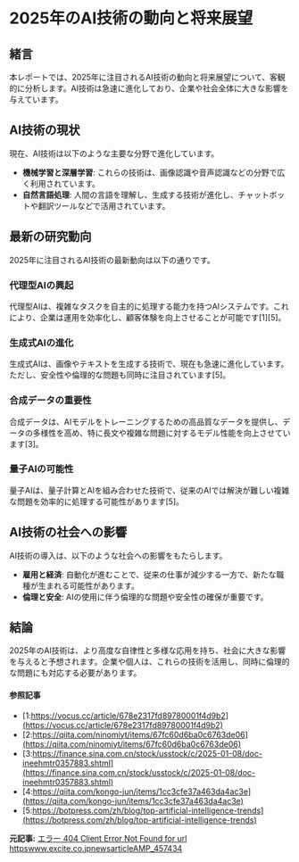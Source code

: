 # 2025年のAI技術の動向と将来展望

## 緒言

本レポートでは、2025年に注目されるAI技術の動向と将来展望について、客観的に分析します。AI技術は急速に進化しており、企業や社会全体に大きな影響を与えています。

## AI技術の現状

現在、AI技術は以下のような主要な分野で進化しています。

- **機械学習と深層学習**: これらの技術は、画像認識や音声認識などの分野で広く利用されています。
- **自然言語処理**: 人間の言語を理解し、生成する技術が進化し、チャットボットや翻訳ツールなどで活用されています。

## 最新の研究動向

2025年に注目されるAI技術の最新動向は以下の通りです。

### 代理型AIの興起

代理型AIは、複雑なタスクを自主的に処理する能力を持つAIシステムです。これにより、企業は運用を効率化し、顧客体験を向上させることが可能です[1][5]。

### 生成式AIの進化

生成式AIは、画像やテキストを生成する技術で、現在も急速に進化しています。ただし、安全性や倫理的な問題も同時に注目されています[5]。

### 合成データの重要性

合成データは、AIモデルをトレーニングするための高品質なデータを提供し、データの多様性を高め、特に長文や複雑な問題に対するモデル性能を向上させています[3]。

### 量子AIの可能性

量子AIは、量子計算とAIを組み合わせた技術で、従来のAIでは解決が難しい複雑な問題を効率的に処理する可能性があります[5]。

## AI技術の社会への影響

AI技術の導入は、以下のような社会への影響をもたらします。

- **雇用と経済**: 自動化が進むことで、従来の仕事が減少する一方で、新たな職種が生まれる可能性があります。
- **倫理と安全**: AIの使用に伴う倫理的な問題や安全性の確保が重要です。

## 結論

2025年のAI技術は、より高度な自律性と多様な応用を持ち、社会に大きな影響を与えると予想されます。企業や個人は、これらの技術を活用し、同時に倫理的な問題にも対応する必要があります。

#### 参照記事
- [1:https://vocus.cc/article/678e2317fd89780001f4d9b2](https://vocus.cc/article/678e2317fd89780001f4d9b2)
- [2:https://qiita.com/ninomiyt/items/67fc60d6ba0c6763de06](https://qiita.com/ninomiyt/items/67fc60d6ba0c6763de06)
- [3:https://finance.sina.com.cn/stock/usstock/c/2025-01-08/doc-ineehmtr0357883.shtml](https://finance.sina.com.cn/stock/usstock/c/2025-01-08/doc-ineehmtr0357883.shtml)
- [4:https://qiita.com/kongo-jun/items/1cc3cfe37a463da4ac3e](https://qiita.com/kongo-jun/items/1cc3cfe37a463da4ac3e)
- [5:https://botpress.com/zh/blog/top-artificial-intelligence-trends](https://botpress.com/zh/blog/top-artificial-intelligence-trends)


**元記事:** [エラー 404 Client Error Not Found for url httpswww.excite.co.jpnewsarticleAMP_457434](https://www.excite.co.jp/news/article/AMP_457434/)